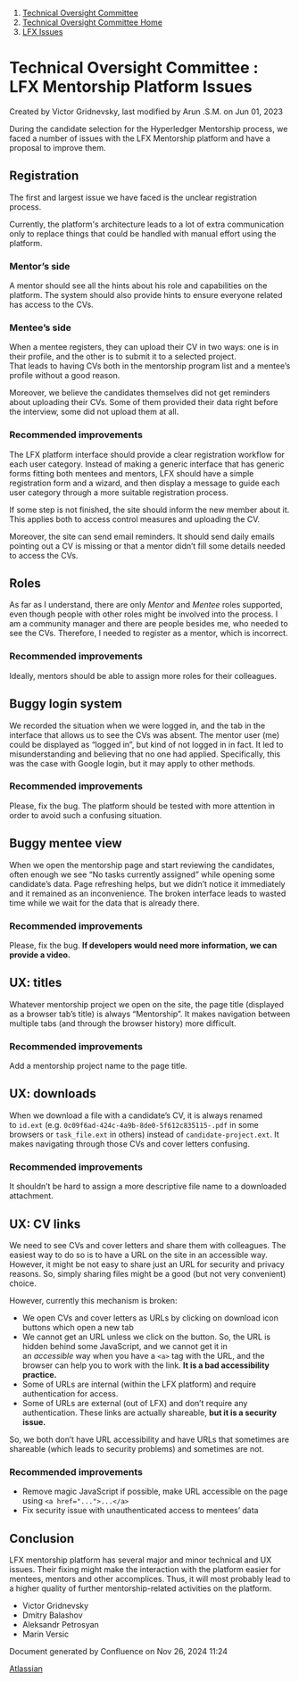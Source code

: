 1. [Technical Oversight Committee](index.html)
2. [Technical Oversight Committee Home](Technical-Oversight-Committee-Home_21430274.html)
3. [LFX Issues](LFX-Issues_21457312.html)

# Technical Oversight Committee : LFX Mentorship Platform Issues

Created by Victor Gridnevsky, last modified by Arun .S.M. on Jun 01, 2023

During the candidate selection for the Hyperledger Mentorship process, we faced a number of issues with the LFX Mentorship platform and have a proposal to improve them.

## Registration

The first and largest issue we have faced is the unclear registration process.

Currently, the platform's architecture leads to a lot of extra communication only to replace things that could be handled with manual effort using the platform.

### Mentor’s side

A mentor should see all the hints about his role and capabilities on the platform. The system should also provide hints to ensure everyone related has access to the CVs.

### Mentee’s side

When a mentee registers, they can upload their CV in two ways: one is in their profile, and the other is to submit it to a selected project.  
That leads to having CVs both in the mentorship program list and a mentee’s profile without a good reason.

Moreover, we believe the candidates themselves did not get reminders about uploading their CVs. Some of them provided their data right before the interview, some did not upload them at all.

### Recommended improvements

The LFX platform interface should provide a clear registration workflow for each user category. Instead of making a generic interface that has generic forms fitting both mentees and mentors, LFX should have a simple registration form and a wizard, and then display a message to guide each user category through a more suitable registration process.

If some step is not finished, the site should inform the new member about it. This applies both to access control measures and uploading the CV.

Moreover, the site can send email reminders. It should send daily emails pointing out a CV is missing or that a mentor didn’t fill some details needed to access the CVs.

## Roles

As far as I understand, there are only *Mentor* and *Mentee* roles supported, even though people with other roles might be involved into the process. I am a community manager and there are people besides me, who needed to see the CVs. Therefore, I needed to register as a mentor, which is incorrect.

### Recommended improvements

Ideally, mentors should be able to assign more roles for their colleagues.

## Buggy login system

We recorded the situation when we were logged in, and the tab in the interface that allows us to see the CVs was absent. The mentor user (me) could be displayed as “logged in”, but kind of not logged in in fact. It led to misunderstanding and believing that no one had applied. Specifically, this was the case with Google login, but it may apply to other methods.

### Recommended improvements

Please, fix the bug. The platform should be tested with more attention in order to avoid such a confusing situation.

## Buggy mentee view

When we open the mentorship page and start reviewing the candidates, often enough we see “No tasks currently assigned” while opening some candidate’s data. Page refreshing helps, but we didn’t notice it immediately and it remained as an inconvenience. The broken interface leads to wasted time while we wait for the data that is already there.

### Recommended improvements

Please, fix the bug. **If developers would need more information, we can provide a video.**

## UX: titles

Whatever mentorship project we open on the site, the page title (displayed as a browser tab’s title) is always “Mentorship”. It makes navigation between multiple tabs (and through the browser history) more difficult.

### Recommended improvements

Add a mentorship project name to the page title.

## UX: downloads

When we download a file with a candidate’s CV, it is always renamed to `id.ext` (e.g. `0c09f6ad-424c-4a9b-8de0-5f612c835115-.pdf` in some browsers or `task_file.ext` in others) instead of `candidate-project.ext`. It makes navigating through those CVs and cover letters confusing.

### Recommended improvements

It shouldn’t be hard to assign a more descriptive file name to a downloaded attachment.

## UX: CV links

We need to see CVs and cover letters and share them with colleagues. The easiest way to do so is to have a URL on the site in an accessible way. However, it might be not easy to share just an URL for security and privacy reasons. So, simply sharing files might be a good (but not very convenient) choice.

However, currently this mechanism is broken:

- We open CVs and cover letters as URLs by clicking on download icon buttons which open a new tab
- We cannot get an URL unless we click on the button. So, the URL is hidden behind some JavaScript, and we cannot get it in an *accessible* way when you have a `<a>` tag with the URL, and the browser can help you to work with the link. **It is a bad accessibility practice.**
- Some of URLs are internal (within the LFX platform) and require authentication for access.
- Some of URLs are external (out of LFX) and don’t require any authentication. These links are actually shareable, **but it is a security issue.**

So, we both don’t have URL accessibility and have URLs that sometimes are shareable (which leads to security problems) and sometimes are not.

### Recommended improvements

- Remove magic JavaScript if possible, make URL accessible on the page using `<a href="...">...</a>`
- Fix security issue with unauthenticated access to mentees’ data

## Conclusion

LFX mentorship platform has several major and minor technical and UX issues. Their fixing might make the interaction with the platform easier for mentees, mentors and other accomplices. Thus, it will most probably lead to a higher quality of further mentorship-related activities on the platform.

- Victor Gridnevsky
- Dmitry Balashov
- Aleksandr Petrosyan
- Marin Versic

Document generated by Confluence on Nov 26, 2024 11:24

[Atlassian](http://www.atlassian.com/)
